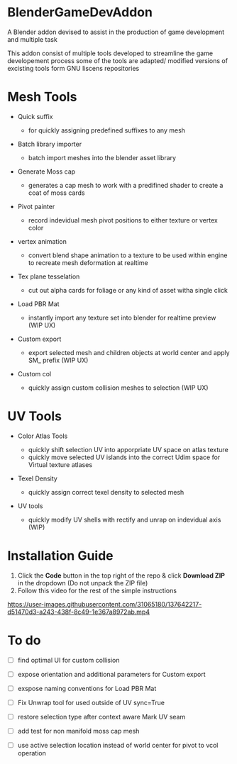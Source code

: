# BlenderGameDevAddon
A Blender addon devised to assist in the production of game development and multiple task

This addon consist of multiple tools developed to streamline the game developement process 
some of the tools are adapted/ modified versions of excisting tools form GNU liscens repositories


# Mesh Tools

- Quick suffix 
  - for quickly assigning predefined suffixes to any mesh


- Batch library importer
  - batch import meshes into the blender asset library


- Generate Moss cap
  - generates a cap mesh to work with a predifined shader to create a coat of moss cards


- Pivot painter
  - record indevidual mesh pivot positions to either texture or vertex color


- vertex animation
  - convert blend shape animation to a texture to be used within engine to recreate mesh deformation at realtime 


- Tex plane tesselation 
  - cut out alpha cards for foliage or any kind of asset witha single click 


- Load PBR Mat
  - instantly import any texture set into blender for realtime preview (WIP UX)

- Custom export 
  - export selected mesh and children objects at world center and apply SM_ prefix (WIP UX)

- Custom col
  - quickly assign custom collision meshes to selection (WIP UX)

# UV Tools

- Color Atlas Tools
  - quickly shift selection UV into apporpriate UV space on atlas texture
  - quickly move selected UV islands into the correct Udim space for Virtual texture atlases

- Texel Density
  - quickly assign correct texel density to selected mesh

- UV tools 
  - quickly modify UV shells with rectify and unrap on indevidual axis (WIP)


# Installation Guide

1. Click the **Code** button in the top right of the repo & click **Download ZIP** in the dropdown (Do not unpack the ZIP file)
2. Follow this video for the rest of the simple instructions

https://user-images.githubusercontent.com/31065180/137642217-d51470d3-a243-438f-8c49-1e367a8972ab.mp4 
  
# To do
  - [ ] find optimal UI for custom collision 
  - [ ] expose orientation and additional parameters for Custom export 
  - [ ] exspose naming conventions for Load PBR Mat
  - [ ] Fix Unwrap tool for used outside of UV sync=True
  - [ ] restore selection type after context aware Mark UV seam
  - [ ] add test for non manifold moss cap mesh
  - [ ] use active selection location instead of world center for pivot to vcol operation
  
  
